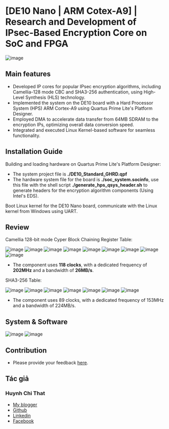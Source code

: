 # [DE10 Nano | ARM Cotex-A9] | Research and Development of IPsec-Based Encryption Core on SoC and FPGA
![image](https://github.com/thathcmus/IPsec_Core/assets/75875704/9b56709e-9d28-4921-a244-8a0c99a99b57)

## Main features
- Developed IP cores for popular IPsec encryption algorithms, including Camellia-128 mode CBC and SHA3-256 authentication, using High-Level Synthesis (HLS) technology.
- Implemented the system on the DE10 board with a Hard Processor System (HPS) ARM Cortex-A9 using Quartus Prime Lite's Platform Designer.
- Employed DMA to accelerate data transfer from 64MB SDRAM to the encryption IPs, optimizing overall data conversion speed.
- Integrated and executed Linux Kernel-based software for seamless functionality.

## Installation Guide
Building and loading hardware on Quartus Prime Lite's Platform Designer:
- The system project file is **./DE10_Standard_GHRD.qpf**
- The hardware system file for the board is **./soc_system.socinfo**, use this file with the shell script **./generate_hps_qsys_header.sh** to generate headers for the encryption algorithm components (Using Intel's EDS).
  
Boot Linux kernel for the DE10 Nano board, communicate with the Linux kernel from Windows using UART.

## Review
Camellia 128-bit mode Cyper Block Chaining Register Table:

![image](https://github.com/thathcmus/IPsec_Core/assets/75875704/f6d671c2-f5d3-4133-b5c6-8f9ea2fbce0a)
![image](https://github.com/thathcmus/IPsec_Core/assets/75875704/b1dfb69a-fbe1-47b5-b316-d6254baca9a7)
![image](https://github.com/thathcmus/IPsec_Core/assets/75875704/ce7f9fd5-45f3-4228-9893-59238bfe0c84)
![image](https://github.com/thathcmus/IPsec_Core/assets/75875704/d612665e-fb28-4aed-a138-04693e27ff88)
![image](https://github.com/thathcmus/IPsec_Core/assets/75875704/34887d1c-61e9-4a40-b790-4a6566b56d84)
![image](https://github.com/thathcmus/IPsec_Core/assets/75875704/cf7aff64-7f86-4b12-b62c-016f137bd8e2)
![image](https://github.com/thathcmus/IPsec_Core/assets/75875704/a00a3586-be27-4d51-8485-4b41e7209eb7)
![image](https://github.com/thathcmus/IPsec_Core/assets/75875704/7b2e4291-8dc1-4e77-b267-77ebeaaf452b)
![image](https://github.com/thathcmus/IPsec_Core/assets/75875704/5b57ef0c-b041-4801-bb77-eae83302d9ce)
- The component uses **118 clocks**, with a dedicated frequency of **202MHz** and a bandwidth of **26MB/s**.

SHA3-256 Table:

![image](https://github.com/thathcmus/IPsec_Core/assets/75875704/66fcb9bf-cff9-4e6d-968d-fbdc7c75b460)
![image](https://github.com/thathcmus/IPsec_Core/assets/75875704/f5a1dcbe-38ae-47f4-b342-ea1b9fd9f98c)
![image](https://github.com/thathcmus/IPsec_Core/assets/75875704/86b3312b-3c36-49b4-a92d-4969d278cc8e)
![image](https://github.com/thathcmus/IPsec_Core/assets/75875704/afda59c3-e81c-4324-bc68-f013d6d4eb76)
![image](https://github.com/thathcmus/IPsec_Core/assets/75875704/7b500dab-3b10-4d6c-a55c-b96a899494ec)
![image](https://github.com/thathcmus/IPsec_Core/assets/75875704/cf9c493c-cf08-489d-adb9-9cf56586de69)
![image](https://github.com/thathcmus/IPsec_Core/assets/75875704/a3423e08-c8ec-4da5-b7cf-800417afd72e)
- The component uses 89 clocks, with a dedicated frequency of 153MHz and a bandwidth of 224MB/s.

## System & Software
![image](https://github.com/thathcmus/IPsec_Core/assets/75875704/7176c6c5-b205-4eef-8ac9-4844559322ec)
![image](https://github.com/thathcmus/IPsec_Core/assets/75875704/7c0f384d-aa55-419e-a2f8-ac78cc0a4c47)

## Contribution
- Please provide your feedback [here](https://tudienembedded.blogspot.com/2020/11/loi-mo-au.html?lr=1).

## Tác giả
### Huynh Chi That
- [My blogger](https://tudienembedded.blogspot.com)
- [Github](https://github.com/thathcmus)
- [Linkedin](https://www.linkedin.com/in/hcthat)
- [Facebook](https://www.facebook.com/Chithat2105)
